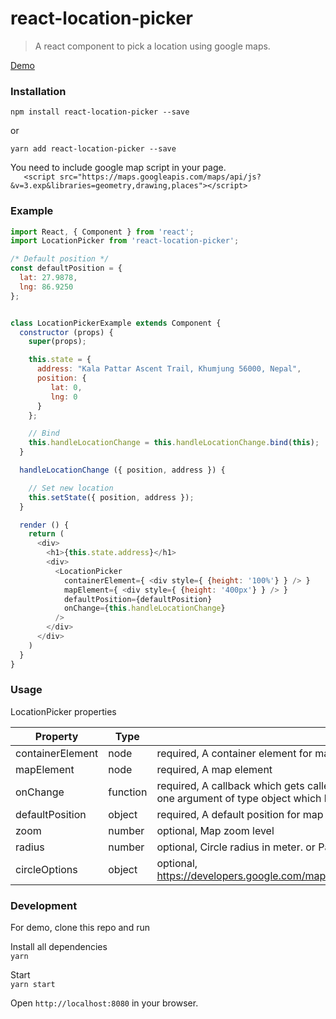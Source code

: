 # react-location-picker
> A react component to pick a location using google maps.

[Demo](https://rameshsyn.github.io/react-location-picker)
### Installation
```shell 
npm install react-location-picker --save
```  
or  
```shell 
yarn add react-location-picker --save
```

You need to include google map script in your page.  
`    <script src="https://maps.googleapis.com/maps/api/js?&v=3.exp&libraries=geometry,drawing,places"></script>
`
### Example
```js
import React, { Component } from 'react';
import LocationPicker from 'react-location-picker';

/* Default position */
const defaultPosition = {
  lat: 27.9878,
  lng: 86.9250
};


class LocationPickerExample extends Component {
  constructor (props) {
    super(props);

    this.state = {
      address: "Kala Pattar Ascent Trail, Khumjung 56000, Nepal",
      position: {
         lat: 0,
         lng: 0
      }
    };

    // Bind
    this.handleLocationChange = this.handleLocationChange.bind(this);
  }

  handleLocationChange ({ position, address }) {

    // Set new location
    this.setState({ position, address });
  }

  render () {
    return (
      <div>
        <h1>{this.state.address}</h1>
        <div>
          <LocationPicker
            containerElement={ <div style={ {height: '100%'} } /> }
            mapElement={ <div style={ {height: '400px'} } /> }
            defaultPosition={defaultPosition}
            onChange={this.handleLocationChange}
          />
        </div>
      </div>
    )
  }
}
```
### Usage
LocationPicker properties 

| Property | Type | Description |  
|---------------------|-------------------|------------------|  
| containerElement | node | required, A container element for map element|  
| mapElement | node | required, A map element|  
| onChange | function | required, A callback which gets called on every map marker position change, it is passed with one argument of type object which has location information.|
| defaultPosition | object | required, A default position for map center.|
| zoom | number | optional, Map zoom level |
| radius | number | optional, Circle radius in meter. or Pass -1 to hide it.|
| circleOptions | object | optional,  https://developers.google.com/maps/documentation/javascript/3.exp/reference#CircleOptions
  

### Development
For demo, clone this repo and run

Install all dependencies  
`yarn` 

Start  
`yarn start`

Open `http://localhost:8080` in your browser.

